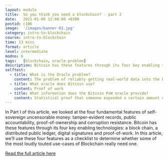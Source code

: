 ```yaml
---
layout: module
title:  So you think you need a blockchain? - part 2
date:   2021-01-06 12:00:00 +0300
postid: c106
image:  '/images/banner-01.jpg'
category: intro-to-blockchain
course: intro-to-blockchain
time: 13 mins
format: article
level: intermediate
modno: 6
tags:   [blockchain, oracle-problem]
description: Bitcoin has these features through its four key enabling technologies - a block chain, a distributed public ledger, digital signatures and proof-of-work. In this article, we’ll use these four features as a checklist to determine whether some of the most loudly touted use-cases of Blockchain really need one.
selftest:
  - title: What is the Oracle problem?
    content: The problem of reliably getting real-world data into the blockchain world.
  - title: What oracle does Bitcoin use?
    content: Proof of work
  - title: What information does the Bitcoin PoW oracle provide?
    content: Statistical proof that someone expended a certain amount of real-world energy/money to produce a block.
---
```


In Part I of this article, we looked at the four fundamental features of self-sovereign uncensorable money: tamper-evident records, public accountability, proof-of-ownership and corruption resistance.
Bitcoin has these features through its four key enabling technologies: a block chain, a distributed public ledger, digital signatures and proof-of-work.
In this article, we’ll use these four features as a checklist to determine whether some of the most loudly touted use-cases of Blockchain really need one.

<a href="https://medium.com/@cayle/so-you-think-you-need-a-blockchain-part-ii-71a62c5f1a1a" target="_blank" class="purpleBtn" >Read the full article here</a>
